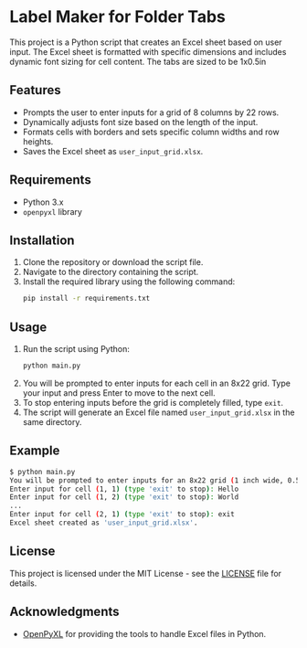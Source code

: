 # Label Maker for Folder Tabs
This project is a Python script that creates an Excel sheet based on user input. The Excel sheet is formatted with specific dimensions and includes dynamic font sizing for cell content. The tabs are sized to be 1x0.5in

## Features

- Prompts the user to enter inputs for a grid of 8 columns by 22 rows.
- Dynamically adjusts font size based on the length of the input.
- Formats cells with borders and sets specific column widths and row heights.
- Saves the Excel sheet as `user_input_grid.xlsx`.

## Requirements

- Python 3.x
- `openpyxl` library

## Installation

1. Clone the repository or download the script file.
2. Navigate to the directory containing the script.
3. Install the required library using the following command:
   ```sh
   pip install -r requirements.txt
   ```

## Usage

1. Run the script using Python:
   ```sh
   python main.py
   ```
2. You will be prompted to enter inputs for each cell in an 8x22 grid. Type your input and press Enter to move to the next cell.
3. To stop entering inputs before the grid is completely filled, type `exit`.
4. The script will generate an Excel file named `user_input_grid.xlsx` in the same directory.

## Example

```sh
$ python main.py
You will be prompted to enter inputs for an 8x22 grid (1 inch wide, 0.5 inch high cells).
Enter input for cell (1, 1) (type 'exit' to stop): Hello
Enter input for cell (1, 2) (type 'exit' to stop): World
...
Enter input for cell (2, 1) (type 'exit' to stop): exit
Excel sheet created as 'user_input_grid.xlsx'.
```

## License

This project is licensed under the MIT License - see the [LICENSE](LICENSE) file for details.

## Acknowledgments

- [OpenPyXL](https://openpyxl.readthedocs.io/en/stable/) for providing the tools to handle Excel files in Python.
